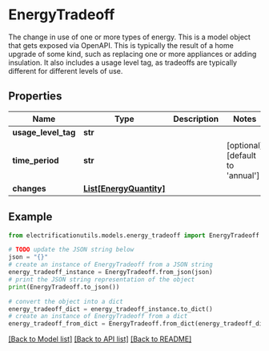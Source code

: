 # EnergyTradeoff

The change in use of one or more types of energy.  This is a model object that gets exposed via OpenAPI.  This is typically the result of a home upgrade of some kind, such as replacing one or more appliances or adding insulation.  It also includes a usage level tag, as tradeoffs are typically different for different levels of use.

## Properties

Name | Type | Description | Notes
------------ | ------------- | ------------- | -------------
**usage_level_tag** | **str** |  | 
**time_period** | **str** |  | [optional] [default to 'annual']
**changes** | [**List[EnergyQuantity]**](EnergyQuantity.md) |  | 

## Example

```python
from electrificationutils.models.energy_tradeoff import EnergyTradeoff

# TODO update the JSON string below
json = "{}"
# create an instance of EnergyTradeoff from a JSON string
energy_tradeoff_instance = EnergyTradeoff.from_json(json)
# print the JSON string representation of the object
print(EnergyTradeoff.to_json())

# convert the object into a dict
energy_tradeoff_dict = energy_tradeoff_instance.to_dict()
# create an instance of EnergyTradeoff from a dict
energy_tradeoff_from_dict = EnergyTradeoff.from_dict(energy_tradeoff_dict)
```
[[Back to Model list]](../README.md#documentation-for-models) [[Back to API list]](../README.md#documentation-for-api-endpoints) [[Back to README]](../README.md)


